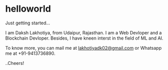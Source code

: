 # helloworld
Just getting started...

I am Daksh Lakhotiya, from Udaipur, Rajasthan.
I am a Web Devloper and a Blockchain Devloper.
Besides, I have kneen interst in the field of ML and AI.

To know more, you can mail me at lakhotiyadk02@gmail.com or Whatsapp me at +91-9413736890.

..Cheers!

